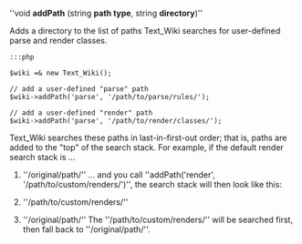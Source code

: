 
''void **addPath** (string **path type**, string **directory**)''

Adds a directory to the list of paths Text_Wiki searches for user-defined parse and render classes.

	:::php
	
	$wiki =& new Text_Wiki();
	
	// add a user-defined "parse" path
	$wiki->addPath('parse', '/path/to/parse/rules/');
	
	// add a user-defined "render" path
	$wiki->addPath('parse', '/path/to/render/classes/');

Text_Wiki searches these paths in last-in-first-out order; that is, paths are added to the "top" of the search stack.  For example, if the default render search stack is ...

 1.  ''/original/path/''
... and you call ''addPath('render', '/path/to/custom/renders/')'', the search stack will then look like this:

 1.  ''/path/to/custom/renders/''
 2.  ''/original/path/''
The ''/path/to/custom/renders/'' will be searched first, then fall back to ''/original/path/''.

